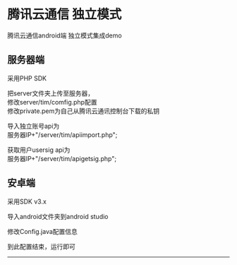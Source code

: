 # 腾讯云通信 独立模式

腾讯云通信android端 独立模式集成demo

## 服务器端

采用PHP SDK<br>

把server文件夹上传至服务器，<br>
修改server/tim/comfig.php配置<br>
修改private.pem为自己从腾讯云通讯控制台下载的私钥<br>

导入独立账号api为<br>
服务器IP+"/server/tim/apiimport.php";<br>

获取用户usersig api为<br>
服务器IP+"/server/tim/apigetsig.php";<br>

## 安卓端

采用SDK v3.x<br>

导入android文件夹到android studio<br>

修改Config.java配置信息<br>

到此配置结束，运行即可<br>


-------






